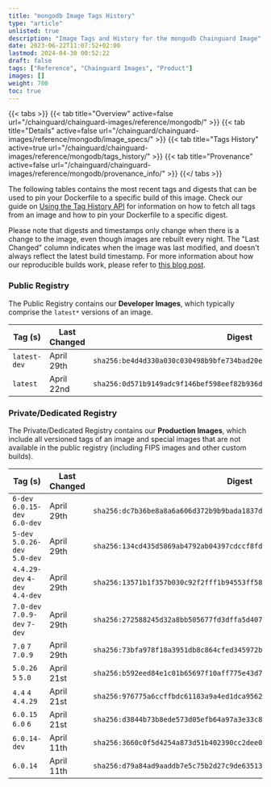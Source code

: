 ```yaml
---
title: "mongodb Image Tags History"
type: "article"
unlisted: true
description: "Image Tags and History for the mongodb Chainguard Image"
date: 2023-06-22T11:07:52+02:00
lastmod: 2024-04-30 00:52:22
draft: false
tags: ["Reference", "Chainguard Images", "Product"]
images: []
weight: 700
toc: true
---
```


{{< tabs >}}
{{< tab title="Overview" active=false url="/chainguard/chainguard-images/reference/mongodb/" >}}
{{< tab title="Details" active=false url="/chainguard/chainguard-images/reference/mongodb/image_specs/" >}}
{{< tab title="Tags History" active=true url="/chainguard/chainguard-images/reference/mongodb/tags_history/" >}}
{{< tab title="Provenance" active=false url="/chainguard/chainguard-images/reference/mongodb/provenance_info/" >}}
{{</ tabs >}}

The following tables contains the most recent tags and digests that can be used to pin your Dockerfile to a specific build of this image. Check our guide on [Using the Tag History API](/chainguard/chainguard-images/using-the-tag-history-api/) for information on how to fetch all tags from an image and how to pin your Dockerfile to a specific digest.

Please note that digests and timestamps only change when there is a change to the image, even though images are rebuilt every night. The "Last Changed" column indicates when the image was last modified, and doesn't always reflect the latest build timestamp. For more information about how our reproducible builds work, please refer to [this blog post](https://www.chainguard.dev/unchained/reproducing-chainguards-reproducible-image-builds).

### Public Registry
The Public Registry contains our **Developer Images**, which typically comprise the `latest*` versions of an image.

| Tag (s)       | Last Changed | Digest                                                                    |
|---------------|--------------|---------------------------------------------------------------------------|
|  `latest-dev` | April 29th   | `sha256:be4d4d330a030c030498b9bfe734bad20eb08a2027098b04f735dd114b81db0e` |
|  `latest`     | April 22nd   | `sha256:0d571b9149adc9f146bef598eef82b936de497edd432421282ca1ee6b94393f8` |


### Private/Dedicated Registry
The Private/Dedicated Registry contains our **Production Images**, which include all versioned tags of an image and special images that are not available in the public registry (including FIPS images and other custom builds).

| Tag (s)                         | Last Changed | Digest                                                                    |
|---------------------------------|--------------|---------------------------------------------------------------------------|
|  `6-dev` `6.0.15-dev` `6.0-dev` | April 29th   | `sha256:dc7b36be8a8a6a606d372b9b9bada1837d26e59fcf9e8bd6c181960bcc768299` |
|  `5-dev` `5.0.26-dev` `5.0-dev` | April 29th   | `sha256:134cd435d5869ab4792ab04397cdccf8fd0e910c7cdf0b48805341d8f31274b1` |
|  `4.4.29-dev` `4-dev` `4.4-dev` | April 29th   | `sha256:13571b1f357b030c92f2fff1b94553ff580499cdb8cdec1f9fc903a408bc2bb0` |
|  `7.0-dev` `7.0.9-dev` `7-dev`  | April 29th   | `sha256:272588245d32a8bb505677fd3dffa5d407a1c90ece6f7f1861c376c062ca2f27` |
|  `7.0` `7` `7.0.9`              | April 29th   | `sha256:73bfa978f18a3951db8c864cfed345972b9fb41fe513a64a97911efe3328a4b7` |
|  `5.0.26` `5` `5.0`             | April 21st   | `sha256:b592eed84e1c01b65697f10aff775e43d7516d02fac9325c9facbf312f88ab7c` |
|  `4.4` `4` `4.4.29`             | April 21st   | `sha256:976775a6ccffbdc61183a9a4ed1dca9562863acf4546337f8ccf54a44304630b` |
|  `6.0.15` `6.0` `6`             | April 21st   | `sha256:d3844b73b8ede573d05efb64a97a3e33c85da7e160878b386555baf34dc82ce7` |
|  `6.0.14-dev`                   | April 11th   | `sha256:3660c0f5d4254a873d51b402390cc2dee0527bb29914b8542944af2cb5c3b214` |
|  `6.0.14`                       | April 11th   | `sha256:d79a84ad9aaddb7e5c75b2d27c9de63513b1ba22b1775a0192950602a2843f26` |

